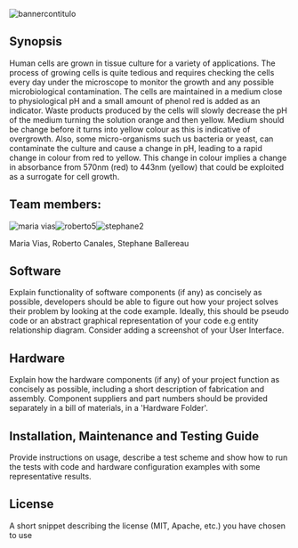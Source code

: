 ![bannercontitulo](https://user-images.githubusercontent.com/29516994/31561950-8fde3d6e-b051-11e7-9256-09d1ddc9d834.png)

## Synopsis
Human cells are grown in tissue culture for a variety of applications. The process of growing cells is quite tedious and requires checking the cells every day under the microscope to monitor the growth and any possible microbiological contamination. The cells are maintained in a medium close to physiological pH and a small amount of phenol red is added as an indicator. Waste products produced by the cells will slowly decrease the pH of the medium turning the solution orange and then yellow. Medium should be change before it turns into yellow colour as this is indicative of overgrowth. Also, some micro-organisms such us bacteria or yeast, can contaminate the culture and cause a change in pH, leading to a rapid change in colour from red to yellow. This change in colour implies a change in absorbance from 570nm (red) to 443nm (yellow) that could be exploited as a surrogate for cell growth.

## Team members:
![maria vias](https://user-images.githubusercontent.com/29516994/31565879-4ca041be-b060-11e7-9aba-154967dbf113.jpg)![roberto5](https://user-images.githubusercontent.com/29516994/31566341-0eeaae66-b062-11e7-8111-2c4fec3640c7.png)![stephane2](https://user-images.githubusercontent.com/29516994/31566684-abcdb010-b063-11e7-993c-73b01b3b1e0c.jpg)

Maria Vias, Roberto Canales, Stephane Ballereau

## Software

Explain functionality of software components (if any) as concisely as possible, developers should be able to figure out how your project solves their problem by looking at the code example. Ideally, this should be pseudo code or an abstract graphical representation of your code e.g entity relationship diagram. Consider adding a screenshot of your User Interface.

## Hardware

Explain how the hardware components (if any) of your project function as concisely as possible, including a short description of fabrication and assembly. Component suppliers and part numbers should be provided separately in a bill of materials, in a 'Hardware Folder'.

## Installation, Maintenance and Testing Guide

Provide instructions on usage, describe a test scheme and show how to run the tests with code and hardware configuration examples with some representative results.

## License

A short snippet describing the license (MIT, Apache, etc.) you have chosen to use
